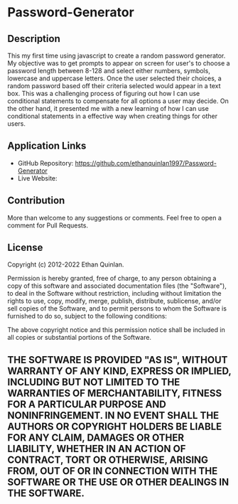 # Password-Generator

## Description

This my first time using javascript to create a random password generator. My objective was to get prompts to appear on screen for user's to choose a password length between 8-128 and select either numbers, symbols, lowercase and uppercase letters. Once the user selected their choices, a random password based off their criteria selected would appear in a text box. This was a challenging process of figuring out how I can use conditional statements to compensate for all options a user may decide. On the other hand, it presented me with a new learning of how I can use conditional statements in a effective way when creating things for other users.


## Application Links

- GitHub Repository: https://github.com/ethanquinlan1997/Password-Generator
- Live Website: 


## Contribution

More than welcome to any suggestions or comments. Feel free to open a comment for Pull Requests. 

## License

Copyright (c) 2012-2022 Ethan Quinlan.

Permission is hereby granted, free of charge, to any person obtaining
a copy of this software and associated documentation files (the
"Software"), to deal in the Software without restriction, including
without limitation the rights to use, copy, modify, merge, publish,
distribute, sublicense, and/or sell copies of the Software, and to
permit persons to whom the Software is furnished to do so, subject to
the following conditions:

The above copyright notice and this permission notice shall be
included in all copies or substantial portions of the Software.

THE SOFTWARE IS PROVIDED "AS IS", WITHOUT WARRANTY OF ANY KIND,
EXPRESS OR IMPLIED, INCLUDING BUT NOT LIMITED TO THE WARRANTIES OF
MERCHANTABILITY, FITNESS FOR A PARTICULAR PURPOSE AND
NONINFRINGEMENT. IN NO EVENT SHALL THE AUTHORS OR COPYRIGHT HOLDERS BE
LIABLE FOR ANY CLAIM, DAMAGES OR OTHER LIABILITY, WHETHER IN AN ACTION
OF CONTRACT, TORT OR OTHERWISE, ARISING FROM, OUT OF OR IN CONNECTION
WITH THE SOFTWARE OR THE USE OR OTHER DEALINGS IN THE SOFTWARE.
---